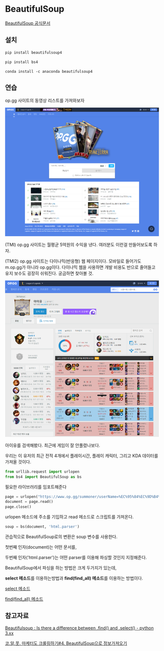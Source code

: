 # BeautifulSoup

[BeautifulSoup 공식문서](https://www.crummy.com/software/BeautifulSoup/bs4/doc/)

## 설치

`pip install beautifulsoup4`

`pip install bs4`

`conda install -c anaconda beautifulsoup4`

## 연습

op.gg 사이트의 동영상 리스트를 가져와보자

![BeautifulSoup%20be1cde265951473282384baebecf6069/Untitled.png](BeautifulSoup/Untitled.png)

(TMI) op.gg 사이트는 월평균 5억원의 수익을 낸다. 여러분도 이런걸 만들어보도록 하자.

(TMI2) op.gg 사이트는 다이나믹(반응형) 웹 페이지이다. 모바일로 들어가도 m.op.gg가 아니라 op.gg이다. 다이나믹 웹을 사용하면 개발 비용도 반으로 줄어들고 유지 보수도 굉장히 쉬워진다. 궁금하면 찾아볼 것.

![BeautifulSoup%20be1cde265951473282384baebecf6069/Untitled%201.png](BeautifulSoup/Untitled%201.png)

아이유를 검색해봤다. 최근에 게임이 잘 안풀렸나보다.

우리는 이 유저의 최근 전적 4개에서 플레이시간, 플레이 캐릭터, 그리고 KDA 데이터를 가져올 것이다.

```python
from urllib.request import urlopen
from bs4 import BeautifulSoup as bs
```

필요한 라이브러리를 임포트해준다

```python
page = urlopen("https://www.op.gg/summoner/userName=%EC%95%84%EC%9D%B4%EC%9C%A0")
document = page.read()
page.close()
```

urlopen 메소드에 주소를 기입하고 read 메소드로 스크립트를 가져온다.

```python
soup = bs(document, 'html.parser')
```

관습적으로 BeautifulSoup로의 변환은 soup 변수를 사용한다.

첫번째 인자(document)는 어떤 문서를,

두번째 인자('html.parser')는 어떤 parser를 이용해 파싱할 것인지 지정해준다.

BeautifulSoup에서 파싱을 하는 방법은 크게 두가지가 있는데,

**select 메소드**를 이용하는방법과 **find(find_all) 메소드**를 이용하는 방법이다.

[select 메소드](BeautifulSoup/select.md)

[find(find_all) 메소드](BeautifulSoup/find.md)

## 참고자료

[Beautifulsoup : Is there a difference between .find() and .select() - python 3.xx](https://stackoverflow.com/questions/38028384/beautifulsoup-is-there-a-difference-between-find-and-select-python-3-x#comment63497345_38028384)

[코.알.못. 마케터도 크롤링하기#4. BeautifulSoup으로 정보가져오기](https://m.blog.naver.com/PostView.nhn?blogId=kiddwannabe&logNo=221177292446&proxyReferer=https%3A%2F%2Fwww.google.com%2F)
